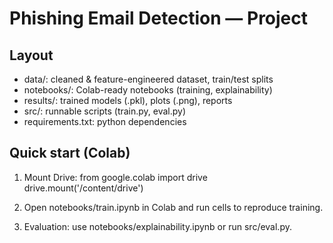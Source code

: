 # Phishing Email Detection — Project

## Layout
- data/: cleaned & feature-engineered dataset, train/test splits
- notebooks/: Colab-ready notebooks (training, explainability)
- results/: trained models (.pkl), plots (.png), reports
- src/: runnable scripts (train.py, eval.py)
- requirements.txt: python dependencies

## Quick start (Colab)
1. Mount Drive:
   from google.colab import drive
   drive.mount('/content/drive')

2. Open notebooks/train.ipynb in Colab and run cells to reproduce training.
3. Evaluation: use notebooks/explainability.ipynb or run src/eval.py.
